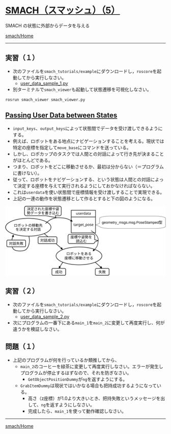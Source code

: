 # [SMACH（スマッシュ）（5）](http://wiki.ros.org/smach)

SMACH の状態に外部からデータを与える

[smach/Home](Home.md)

---

## 実習（１）

* 次のファイルを`smach_tutorials/example`にダウンロードし，`roscore`を起動してから実行しなさい。
  * [user_data_sample_1.py](https://bitbucket.org/oit-trial/robocup_lectures/raw/1da9f2aa7508082772fb8aa61ed314c2f4e487ba/actuator/smach_05/user_data_sample_1.py)
* 別ターミナルで`smach_viewer`も起動して状態遷移を可視化しなさい。

```shell
rosrun smach_viewer smach_viewer.py
```

## [Passing User Data between States](http://wiki.ros.org/smach/Tutorials/User%20Data)

* `input_keys`、`output_keys`によって状態間でデータを受け渡しできるようにする。
* 例えば、ロボットをある地点にナビゲーションすることを考える。現状では特定の座標を指定して`move_base`にコマンドを送っている。
* しかし、ロボカップのタスクでは人間との対話によって行き先が決まることがほとんどである。
* つまり、ロボットをどこに移動させるか、最初は分からない（＝プログラムに書けない）。
* 従って、ロボットをナビゲーションする、という状態は人間との対話によって決定する座標を与えて実行されるようにしておかなければならない。
* これは`userdata`を使い状態間で座標情報を受け渡しすることで実現できる。
* 上記の一連の動作を状態遷移として作るとすると下の図のようになる。

![smach_user_data.svg](smach_user_data.svg)

## 実習（２）

* 次のファイルを`smach_tutorials/example`にダウンロードし，`roscore`を起動してから実行しなさい。
  * [user_data_sample_2.py](https://bitbucket.org/oit-trial/robocup_lectures/raw/1da9f2aa7508082772fb8aa61ed314c2f4e487ba/actuator/smach_05/user_data_sample_2.py)
* 次にプログラムの一番下にある`main_1`を`main_2`に変更して再度実行し、何が違うかを検証しなさい。

## 問題（１）

* 上記のプログラムが何を行っているか類推してから、
  * `main_2`のコーヒーを緑茶に変更して再度実行しなさい。エラーが発生しプログラムが停止するはずなので、それを防ぎなさい。
    * `GetObjectPositionDummy`が`ng`を返すようにする。 
  * `GrabItemDummy`は現状ではいかなる場合も把持成功するようになっている。
    * 高さ（z座標）が1.0より大きいとき、把持失敗というメッセージを出して、`ng`を返すようにしなさい。
    * 完成したら、`main_1`を使って動作確認しなさい。

---

[smach/Home](Home.md)
